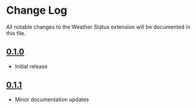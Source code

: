 # Change Log

All notable changes to the Weather Status extension will be documented in this file.

## [0.1.0]

- Initial release

## [0.1.1]

- Minor documentation updates

[0.1.1]: https://github.com/Motivesoft/vscode-weather-status/releases/tag/v0.1.1
[0.1.0]: https://github.com/Motivesoft/vscode-weather-status/releases/tag/v0.1.0